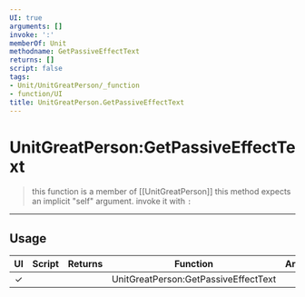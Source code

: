 ```yaml
---
UI: true
arguments: []
invoke: ':'
memberOf: Unit
methodname: GetPassiveEffectText
returns: []
script: false
tags:
- Unit/UnitGreatPerson/_function
- function/UI
title: UnitGreatPerson.GetPassiveEffectText
---
```

# UnitGreatPerson:GetPassiveEffectText
> this function is a member of [[UnitGreatPerson]]
> this method expects an implicit "self" argument. invoke it with `:`
-----
## Usage
|  UI | Script | Returns | Function | Arguments |
|:---:|:------:|-------:|:--------:|:---------|
|✓| ||UnitGreatPerson:GetPassiveEffectText||
